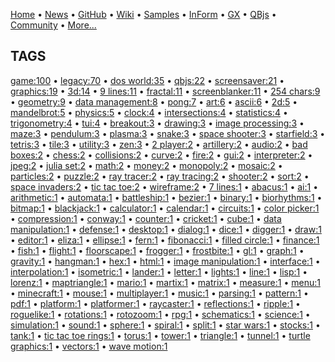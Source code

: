 [Home](https://qb64.com) • [News](../news.md) • [GitHub](https://github.com/QB64Official/qb64) • [Wiki](wiki.md) • [Samples](../samples.md) • [InForm](../inform.md) • [GX](../gx.md) • [QBjs](../qbjs.md) • [Community](../community.md) • [More...](../more.md)

## TAGS

[game:100](game.md) • [legacy:70](legacy.md) • [dos world:35](dos-world.md) • [qbjs:22](qbjs.md) • [screensaver:21](screensaver.md) • [graphics:19](graphics.md) • [3d:14](3d.md) • [9 lines:11](9-lines.md) • [fractal:11](fractal.md) • [screenblanker:11](screenblanker.md) • [254 chars:9](254-chars.md) • [geometry:9](geometry.md) • [data management:8](data-management.md) • [pong:7](pong.md) • [art:6](art.md) • [ascii:6](ascii.md) • [2d:5](2d.md) • [mandelbrot:5](mandelbrot.md) • [physics:5](physics.md) • [clock:4](clock.md) • [intersections:4](intersections.md) • [statistics:4](statistics.md) • [trigonometry:4](trigonometry.md) • [tui:4](tui.md) • [breakout:3](breakout.md) • [drawing:3](drawing.md) • [image processing:3](image-processing.md) • [maze:3](maze.md) • [pendulum:3](pendulum.md) • [plasma:3](plasma.md) • [snake:3](snake.md) • [space shooter:3](space-shooter.md) • [starfield:3](starfield.md) • [tetris:3](tetris.md) • [tile:3](tile.md) • [utility:3](utility.md) • [zen:3](zen.md) • [2 player:2](2-player.md) • [artillery:2](artillery.md) • [audio:2](audio.md) • [bad boxes:2](bad-boxes.md) • [chess:2](chess.md) • [collisions:2](collisions.md) • [curve:2](curve.md) • [fire:2](fire.md) • [gui:2](gui.md) • [interpreter:2](interpreter.md) • [jpeg:2](jpeg.md) • [julia set:2](julia-set.md) • [math:2](math.md) • [money:2](money.md) • [monopoly:2](monopoly.md) • [mosaic:2](mosaic.md) • [particles:2](particles.md) • [puzzle:2](puzzle.md) • [ray tracer:2](ray-tracer.md) • [ray tracing:2](ray-tracing.md) • [shooter:2](shooter.md) • [sort:2](sort.md) • [space invaders:2](space-invaders.md) • [tic tac toe:2](tic-tac-toe.md) • [wireframe:2](wireframe.md) • [7 lines:1](7-lines.md) • [abacus:1](abacus.md) • [ai:1](ai.md) • [arithmetic:1](arithmetic.md) • [automata:1](automata.md) • [battleship:1](battleship.md) • [bezier:1](bezier.md) • [binary:1](binary.md) • [biorhythms:1](biorhythms.md) • [bitmap:1](bitmap.md) • [blackjack:1](blackjack.md) • [calculator:1](calculator.md) • [calendar:1](calendar.md) • [circuits:1](circuits.md) • [color picker:1](color-picker.md) • [compression:1](compression.md) • [conway:1](conway.md) • [counter:1](counter.md) • [cricket:1](cricket.md) • [cube:1](cube.md) • [data manipulation:1](data-manipulation.md) • [defense:1](defense.md) • [desktop:1](desktop.md) • [dialog:1](dialog.md) • [dice:1](dice.md) • [digger:1](digger.md) • [draw:1](draw.md) • [editor:1](editor.md) • [eliza:1](eliza.md) • [ellipse:1](ellipse.md) • [fern:1](fern.md) • [fibonacci:1](fibonacci.md) • [filled circle:1](filled-circle.md) • [finance:1](finance.md) • [fish:1](fish.md) • [flight:1](flight.md) • [floorscape:1](floorscape.md) • [frogger:1](frogger.md) • [frostbite:1](frostbite.md) • [gl:1](gl.md) • [graph:1](graph.md) • [gravity:1](gravity.md) • [hangman:1](hangman.md) • [hex:1](hex.md) • [html:1](html.md) • [image manipulation:1](image-manipulation.md) • [interface:1](interface.md) • [interpolation:1](interpolation.md) • [isometric:1](isometric.md) • [lander:1](lander.md) • [letter:1](letter.md) • [lights:1](lights.md) • [line:1](line.md) • [lisp:1](lisp.md) • [lorenz:1](lorenz.md) • [maptriangle:1](maptriangle.md) • [mario:1](mario.md) • [martix:1](martix.md) • [matrix:1](matrix.md) • [measure:1](measure.md) • [menu:1](menu.md) • [minecraft:1](minecraft.md) • [mouse:1](mouse.md) • [multiplayer:1](multiplayer.md) • [music:1](music.md) • [parsing:1](parsing.md) • [pattern:1](pattern.md) • [pdf:1](pdf.md) • [platform:1](platform.md) • [platformer:1](platformer.md) • [raycaster:1](raycaster.md) • [reflections:1](reflections.md) • [ripple:1](ripple.md) • [roguelike:1](roguelike.md) • [rotations:1](rotations.md) • [rotozoom:1](rotozoom.md) • [rpg:1](rpg.md) • [schematics:1](schematics.md) • [science:1](science.md) • [simulation:1](simulation.md) • [sound:1](sound.md) • [sphere:1](sphere.md) • [spiral:1](spiral.md) • [split:1](split.md) • [star wars:1](star-wars.md) • [stocks:1](stocks.md) • [tank:1](tank.md) • [tic tac toe rings:1](tic-tac-toe-rings.md) • [torus:1](torus.md) • [tower:1](tower.md) • [triangle:1](triangle.md) • [tunnel:1](tunnel.md) • [turtle graphics:1](turtle-graphics.md) • [vectors:1](vectors.md) • [wave motion:1](wave-motion.md)